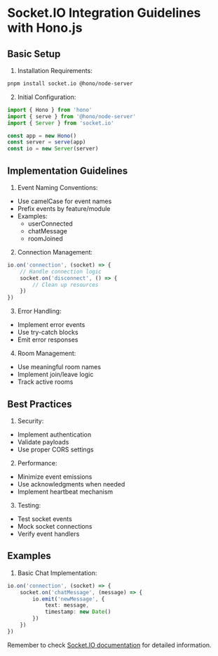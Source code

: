 # Socket.IO Integration Guidelines with Hono.js

## Basic Setup

1. Installation Requirements:
```bash
pnpm install socket.io @hono/node-server
```

2. Initial Configuration:
```typescript
import { Hono } from 'hono'
import { serve } from '@hono/node-server'
import { Server } from 'socket.io'

const app = new Hono()
const server = serve(app)
const io = new Server(server)
```

## Implementation Guidelines

1. Event Naming Conventions:
- Use camelCase for event names
- Prefix events by feature/module
- Examples:
    - userConnected
    - chatMessage
    - roomJoined

2. Connection Management:
```typescript
io.on('connection', (socket) => {
    // Handle connection logic
    socket.on('disconnect', () => {
        // Clean up resources
    })
})
```

3. Error Handling:
- Implement error events
- Use try-catch blocks
- Emit error responses

4. Room Management:
- Use meaningful room names
- Implement join/leave logic
- Track active rooms

## Best Practices

1. Security:
- Implement authentication
- Validate payloads
- Use proper CORS settings

2. Performance:
- Minimize event emissions
- Use acknowledgments when needed
- Implement heartbeat mechanism

3. Testing:
- Test socket events
- Mock socket connections
- Verify event handlers

## Examples

1. Basic Chat Implementation:
```typescript
io.on('connection', (socket) => {
    socket.on('chatMessage', (message) => {
        io.emit('newMessage', {
            text: message,
            timestamp: new Date()
        })
    })
})
```

Remember to check [Socket.IO documentation](https://socket.io/docs/v4/) for detailed information.